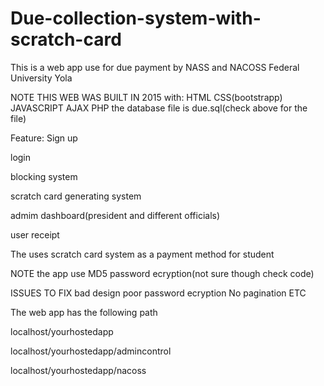 # Due-collection-system-with-scratch-card
This is a web app use for due payment by NASS and NACOSS Federal University Yola

NOTE
THIS WEB WAS BUILT IN 2015 with:
HTML
CSS(bootstrapp)
JAVASCRIPT
AJAX
PHP
the database file is due.sql(check above for the file)

Feature:
Sign up

login

blocking system

scratch card generating system

admim dashboard(president and different officials)

user receipt

The uses scratch card system as a payment method for student


NOTE
the app use MD5 password ecryption(not sure though check code)

ISSUES TO FIX
bad design
poor password ecryption
No pagination
ETC

The web app has the following path  

localhost/yourhostedapp 

localhost/yourhostedapp/admincontrol

localhost/yourhostedapp/nacoss





